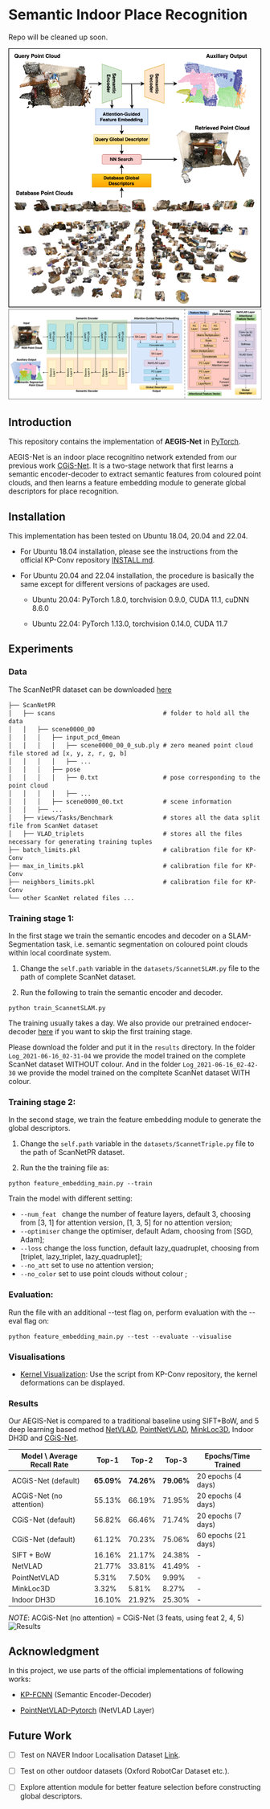# Semantic Indoor Place Recognition

Repo will be cleaned up soon.

![Overview](./doc/overview.png)
![Architecture](./doc/architecture.png)

## Introduction

This repository contains the implementation of **AEGIS-Net** in [PyTorch](https://pytorch.org/).
 
AEGIS-Net is an indoor place recognitino network extended from our previous work [CGiS-Net](https://github.com/YuhangMing/Semantic-Indoor-Place-Recognition). It is a two-stage network that first learns a semantic encoder-decoder to extract semantic features from coloured point clouds, and then learns a feature embedding module to generate global descriptors for place recognition.

## Installation

This implementation has been tested on Ubuntu 18.04, 20.04 and 22.04. 

* For Ubuntu 18.04 installation, please see the instructions from the official KP-Conv repository [INSTALL.md](https://github.com/HuguesTHOMAS/KPConv-PyTorch/blob/master/INSTALL.md).

* For Ubuntu 20.04 and 22.04 installation, the procedure is basically the same except for different versions of packages are used.

    - Ubuntu 20.04: PyTorch 1.8.0, torchvision 0.9.0, CUDA 11.1, cuDNN 8.6.0
    
    - Ubuntu 22.04: PyTorch 1.13.0, torchvision 0.14.0, CUDA 11.7

## Experiments

### Data

The ScanNetPR dataset can be downloaded [here](https://drive.google.com/drive/folders/1F3jJ_iPJIMIl4Fr06ioVQq8fCVqqMDnP?usp=sharing)
```
├── ScanNetPR
│   ├── scans                              # folder to hold all the data
│   │   ├── scene0000_00
│   │   │   ├── input_pcd_0mean
│   │   │   │   ├── scene0000_00_0_sub.ply # zero meaned point cloud file stored ad [x, y, z, r, g, b]
│   │   │   │   ├── ...
│   │   │   ├── pose
│   │   │   │   ├── 0.txt                  # pose corresponding to the point cloud
│   │   │   │   ├── ...
│   │   │   ├── scene0000_00.txt           # scene information
│   │   ├── ...
│   ├── views/Tasks/Benchmark              # stores all the data split file from ScanNet dataset
│   ├── VLAD_triplets                      # stores all the files necessary for generating training tuples
├── batch_limits.pkl                       # calibration file for KP-Conv
├── max_in_limits.pkl                      # calibration file for KP-Conv
├── neighbors_limits.pkl                   # calibration file for KP-Conv
└── other ScanNet related files ...
```

### Training stage 1:

In the first stage we train the semantic encodes and decoder on a SLAM-Segmentation task, i.e. semantic segmentation on coloured point clouds within local coordinate system.

1. Change the `self.path` variable in the `datasets/ScannetSLAM.py` file to the path of complete ScanNet dataset.

2. Run the following to train the semantic encoder and decoder.
```
python train_ScannetSLAM.py
```

The training usually takes a day. We also provide our pretrained endocer-decoder [here](https://drive.google.com/drive/folders/1ClyEa7fygBkKZ5oEH-DQQYykj8RJJ51p?usp=sharing) if you want to skip the first training stage.

Please download the folder and put it in the `results` directory. In the folder `Log_2021-06-16_02-31-04` we provide the model trained on the complete ScanNet dataset WITHOUT colour. And in the folder `Log_2021-06-16_02-42-30` we provide the model trained on the compltete ScanNet dataset WITH colour.

### Training stage 2:

In the second stage, we train the feature embedding module to generate the global descriptors.

1. Change the `self.path` variable in the `datasets/ScannetTriple.py` file to the path of ScanNetPR dataset.

2. Run the the training file as:
```
python feature_embedding_main.py --train
```
Train the model with different setting:
- `--num_feat ` change the number of feature layers, default 3, choosing from [3, 1] for attention version, [1, 3, 5] for no attention version;
- `--optimiser` change the optimiser, default Adam, choosing from [SGD, Adam];
- `--loss` change the loss function, default lazy_quadruplet, choosing from [triplet, lazy_triplet, lazy_quadruplet];
- `--no_att` set to use no attention version;
- `--no_color` set to use point clouds without colour ;

### Evaluation:
Run the file with an additional --test flag on, perform evaluation with the --eval flag on:
```
python feature_embedding_main.py --test --evaluate --visualise
```

### Visualisations
* [Kernel Visualization](./doc/visualization_guide.md): Use the script from KP-Conv repository, the kernel deformations can be displayed.

### Results

Our AEGIS-Net is compared to a traditional baseline using SIFT+BoW, and 5 deep learning based method [NetVLAD](https://github.com/Nanne/pytorch-NetVlad), [PointNetVLAD](https://github.com/cattaneod/PointNetVlad-Pytorch), [MinkLoc3D](https://github.com/jac99/MinkLoc3D), Indoor DH3D and [CGiS-Net](https://github.com/YuhangMing/Semantic-Indoor-Place-Recognition).

| Model \ Average Recall Rate | Top-1 | Top-2 | Top-3 | Epochs/Time Trained |
| --------------------------- | ----- | ----- | ----- | ------------------- |
| ACGiS-Net (default) | **65.09%** | **74.26%** | **79.06%** | 20 epochs (4 days) |
| ACGiS-Net (no attention) | 55.13% | 66.19% | 71.95% | 20 epochs (4 days) |
| CGiS-Net (default) | 56.82% | 66.46% | 71.74% | 20 epochs (7 days) |
| CGiS-Net (default) | 61.12% | 70.23% | 75.06% | 60 epochs (21 days) |
| SIFT + BoW | 16.16% | 21.17% | 24.38% | - |
| NetVLAD | 21.77% | 33.81% | 41.49% | - |
| PointNetVLAD | 5.31% | 7.50% | 9.99% | - |
| MinkLoc3D | 3.32% | 5.81% | 8.27% | - |
| Indoor DH3D | 16.10% | 21.92% | 25.30% | - |

*NOTE*: ACGiS-Net (no attention) = CGiS-Net (3 feats, using feat 2, 4, 5)
![Results](./doc/results.png)


## Acknowledgment

In this project, we use parts of the official implementations of following works:

* <a href="https://github.com/HuguesTHOMAS/KPConv-PyTorch">KP-FCNN</a> (Semantic Encoder-Decoder)

* <a href="https://github.com/cattaneod/PointNetVlad-Pytorch">PointNetVLAD-Pytorch</a> (NetVLAD Layer)

## Future Work
- [ ] Test on NAVER Indoor Localisation Dataset [Link](https://europe.naverlabs.com/blog/first-of-a-kind-large-scale-localization-datasets-in-crowded-indoor-spaces/).

- [ ] Test on other outdoor datasets (Oxford RobotCar Dataset etc.).

- [ ] Explore attention module for better feature selection before constructing global descriptors.
